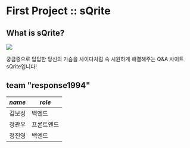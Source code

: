 # First Project :: sQrite

## What is sQrite?
![](https://img1.daumcdn.net/thumb/R1280x0/?scode=mtistory2&fname=https%3A%2F%2Fblog.kakaocdn.net%2Fdn%2FcDiBtD%2Fbtq3KdaDuNX%2FLdpUMw44j2YPYk0QS8jInK%2Fimg.jpg)

궁금증으로 답답한 당신의 가슴을 사이다처럼 속 시원하게 해결해주는 Q&A 사이트 sQrite입니다!


## team "response1994"

|*name*|*role*|
|------|---|
|김보성|백엔드|
|정관우|프론트엔드|
|정진영|백엔드|
